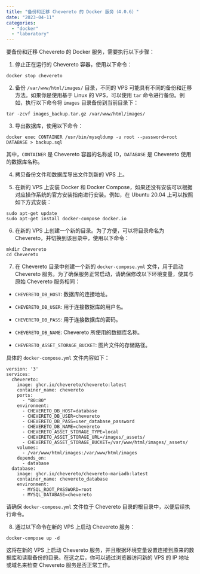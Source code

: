 ```yaml
---
title: "备份和迁移 Chevereto 的 Docker 服务（4.0.6）"
date: "2023-04-11"
categories: 
  - "docker"
  - "laboratory"
---
```


要备份和迁移 Chevereto 的 Docker 服务，需要执行以下步骤：

1. 停止正在运行的 Chevereto 容器，使用以下命令：

```
docker stop chevereto
```

2. 备份 `/var/www/html/images/` 目录，不同的 VPS 可能具有不同的备份和迁移方法。如果你是使用基于 Linux 的 VPS，可以使用 `tar` 命令进行备份。例如，执行以下命令将 `images` 目录备份到当前目录下：

```
tar -zcvf images_backup.tar.gz /var/www/html/images/
```

3. 导出数据库，使用以下命令：

```
docker exec CONTAINER /usr/bin/mysqldump -u root --password=root DATABASE > backup.sql
```

其中，`CONTAINER` 是 Chevereto 容器的名称或 ID，`DATABASE` 是 Chevereto 使用的数据库名称。

4. 拷贝备份文件和数据库导出文件到新的 VPS 上。

6. 在新的 VPS 上安装 Docker 和 Docker Compose，如果还没有安装可以根据对应操作系统的官方安装指南进行安装。例如，在 Ubuntu 20.04 上可以按照如下方式安装：

```
sudo apt-get update
sudo apt-get install docker-compose docker.io
```

6. 在新的 VPS 上创建一个新的目录。为了方便，可以将目录命名为 Chevereto，并切换到该目录中，使用以下命令：

```
mkdir Chevereto
cd Chevereto
```

7. 在 Chevereto 目录中创建一个新的 `docker-compose.yml` 文件，用于启动 Chevereto 服务。为了确保服务正常启动，请确保修改以下环境变量，使其与原始 Chevereto 服务相同：

- `CHEVERETO_DB_HOST`: 数据库的连接地址。

- `CHEVERETO_DB_USER`: 用于连接数据库的用户名。

- `CHEVERETO_DB_PASS`: 用于连接数据库的密码。

- `CHEVERETO_DB_NAME`: Chevereto 所使用的数据库名称。

- `CHEVERETO_ASSET_STORAGE_BUCKET`: 图片文件的存储路径。

具体的 `docker-compose.yml` 文件内容如下：

```
version: '3'
services:
  chevereto:
    image: ghcr.io/chevereto/chevereto:latest
    container_name: chevereto
    ports:
      - "80:80"
    environment:
      - CHEVERETO_DB_HOST=database
      - CHEVERETO_DB_USER=chevereto
      - CHEVERETO_DB_PASS=user_database_password
      - CHEVERETO_DB_NAME=chevereto
      - CHEVERETO_ASSET_STORAGE_TYPE=local
      - CHEVERETO_ASSET_STORAGE_URL=/images/_assets/
      - CHEVERETO_ASSET_STORAGE_BUCKET=/var/www/html/images/_assets/
    volumes:
      - /var/www/html/images:/var/www/html/images
    depends_on:
      - database
  database:
    image: ghcr.io/chevereto/chevereto-mariadb:latest
    container_name: chevereto_database
    environment:
      - MYSQL_ROOT_PASSWORD=root
      - MYSQL_DATABASE=chevereto
```

请确保 `docker-compose.yml` 文件位于 Chevereto 目录的根目录中，以便后续执行命令。

8. 通过以下命令在新的 VPS 上启动 Chevereto 服务：

```
docker-compose up -d
```

这将在新的 VPS 上启动 Chevereto 服务，并且根据环境变量设置连接到原来的数据库和读取备份的目录。在这之后，你可以通过浏览器访问新的 VPS 的 IP 地址或域名来检查 Chevereto 服务是否正常工作。
